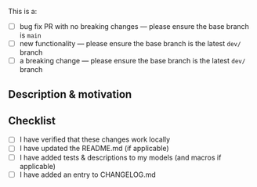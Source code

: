 This is a:
- [ ] bug fix PR with no breaking changes — please ensure the base branch is `main`
- [ ] new functionality — please ensure the base branch is the latest `dev/` branch
- [ ] a breaking change — please ensure the base branch is the latest `dev/` branch

## Description & motivation
<!---
Describe your changes, and why you're making them.
-->

## Checklist
- [ ] I have verified that these changes work locally
- [ ] I have updated the README.md (if applicable)
- [ ] I have added tests & descriptions to my models (and macros if applicable)
- [ ] I have added an entry to CHANGELOG.md
